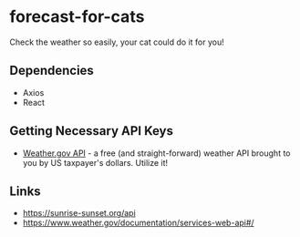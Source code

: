 # forecast-for-cats
Check the weather so easily, your cat could do it for you!

## Dependencies
* Axios
* React

## Getting Necessary API Keys
* [Weather.gov API](https://www.weather.gov/documentation/services-web-api#/) - a free (and straight-forward) weather API brought to you by US taxpayer's dollars. Utilize it!

## Links
* https://sunrise-sunset.org/api
* https://www.weather.gov/documentation/services-web-api#/
